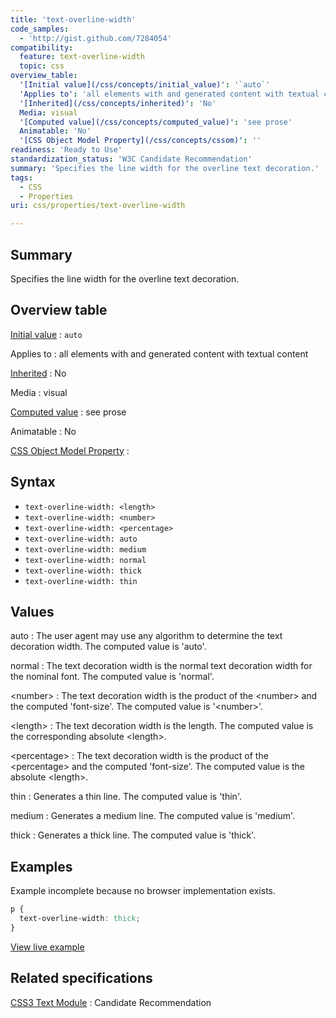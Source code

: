 ```yaml
---
title: 'text-overline-width'
code_samples:
  - 'http://gist.github.com/7284054'
compatibility:
  feature: text-overline-width
  topic: css
overview_table:
  '[Initial value](/css/concepts/initial_value)': '`auto`'
  'Applies to': 'all elements with and generated content with textual content'
  '[Inherited](/css/concepts/inherited)': 'No'
  Media: visual
  '[Computed value](/css/concepts/computed_value)': 'see prose'
  Animatable: 'No'
  '[CSS Object Model Property](/css/concepts/cssom)': ''
readiness: 'Ready to Use'
standardization_status: 'W3C Candidate Recommendation'
summary: 'Specifies the line width for the overline text decoration.'
tags:
  - CSS
  - Properties
uri: css/properties/text-overline-width

---
```

## Summary

Specifies the line width for the overline text decoration.

## Overview table

[Initial value](/css/concepts/initial_value)
:   `auto`

Applies to
:   all elements with and generated content with textual content

[Inherited](/css/concepts/inherited)
:   No

Media
:   visual

[Computed value](/css/concepts/computed_value)
:   see prose

Animatable
:   No

[CSS Object Model Property](/css/concepts/cssom)
:

## Syntax

-   `text-overline-width: <length>`
-   `text-overline-width: <number>`
-   `text-overline-width: <percentage>`
-   `text-overline-width: auto`
-   `text-overline-width: medium`
-   `text-overline-width: normal`
-   `text-overline-width: thick`
-   `text-overline-width: thin`

## Values

auto
:   The user agent may use any algorithm to determine the text decoration width. The computed value is 'auto'.

normal
:   The text decoration width is the normal text decoration width for the nominal font. The computed value is 'normal'.

\<number\>
:   The text decoration width is the product of the \<number\> and the computed 'font-size'. The computed value is '\<number\>'.

\<length\>
:   The text decoration width is the length. The computed value is the corresponding absolute \<length\>.

\<percentage\>
:   The text decoration width is the product of the \<percentage\> and the computed 'font-size'. The computed value is the absolute \<length\>.

thin
:   Generates a thin line. The computed value is 'thin'.

medium
:   Generates a medium line. The computed value is 'medium'.

thick
:   Generates a thick line. The computed value is 'thick'.

## Examples

Example incomplete because no browser implementation exists.

``` css
p {
  text-overline-width: thick;
}
```

[View live example](http://code.webplatform.org/gist/7284054)

## Related specifications

[CSS3 Text Module](http://www.w3.org/TR/2003/CR-css3-text-20030514/#text-decoration-style)
:   Candidate Recommendation
